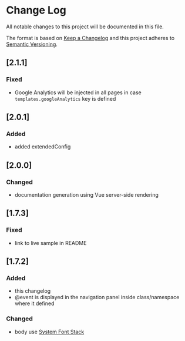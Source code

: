 # Change Log
All notable changes to this project will be documented in this file.

The format is based on [Keep a Changelog](http://keepachangelog.com/)
and this project adheres to [Semantic Versioning](http://semver.org/).

## [2.1.1]
### Fixed
 - Google Analytics will be injected in all pages in case `templates.googleAnalytics` key is defined
 
## [2.0.1]
### Added
 - added extendedConfig 
  
## [2.0.0]
### Changed
 - documentation generation using Vue server-side rendering

## [1.7.3]
### Fixed
 - link to live sample in README

## [1.7.2]
### Added
 - this changelog
 - @event is displayed in the navigation panel inside class/namespace where it defined
 
### Changed
 - body use [System Font Stack](https://css-tricks.com/snippets/css/system-font-stack/)
     